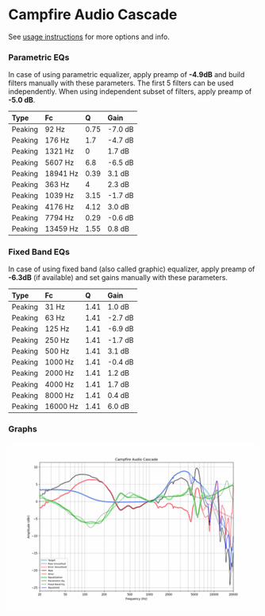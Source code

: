 # Campfire Audio Cascade
See [usage instructions](https://github.com/jaakkopasanen/AutoEq#usage) for more options and info.

### Parametric EQs
In case of using parametric equalizer, apply preamp of **-4.9dB** and build filters manually
with these parameters. The first 5 filters can be used independently.
When using independent subset of filters, apply preamp of **-5.0 dB**.

| Type    | Fc       |    Q | Gain    |
|:--------|:---------|:-----|:--------|
| Peaking | 92 Hz    | 0.75 | -7.0 dB |
| Peaking | 176 Hz   | 1.7  | -4.7 dB |
| Peaking | 1321 Hz  | 0    | 1.7 dB  |
| Peaking | 5607 Hz  | 6.8  | -6.5 dB |
| Peaking | 18941 Hz | 0.39 | 3.1 dB  |
| Peaking | 363 Hz   | 4    | 2.3 dB  |
| Peaking | 1039 Hz  | 3.15 | -1.7 dB |
| Peaking | 4176 Hz  | 4.12 | 3.0 dB  |
| Peaking | 7794 Hz  | 0.29 | -0.6 dB |
| Peaking | 13459 Hz | 1.55 | 0.8 dB  |

### Fixed Band EQs
In case of using fixed band (also called graphic) equalizer, apply preamp of **-6.3dB**
(if available) and set gains manually with these parameters.

| Type    | Fc       |    Q | Gain    |
|:--------|:---------|:-----|:--------|
| Peaking | 31 Hz    | 1.41 | 1.0 dB  |
| Peaking | 63 Hz    | 1.41 | -2.7 dB |
| Peaking | 125 Hz   | 1.41 | -6.9 dB |
| Peaking | 250 Hz   | 1.41 | -1.7 dB |
| Peaking | 500 Hz   | 1.41 | 3.1 dB  |
| Peaking | 1000 Hz  | 1.41 | -0.4 dB |
| Peaking | 2000 Hz  | 1.41 | 1.2 dB  |
| Peaking | 4000 Hz  | 1.41 | 1.7 dB  |
| Peaking | 8000 Hz  | 1.41 | 0.4 dB  |
| Peaking | 16000 Hz | 1.41 | 6.0 dB  |

### Graphs
![](./Campfire%20Audio%20Cascade.png)